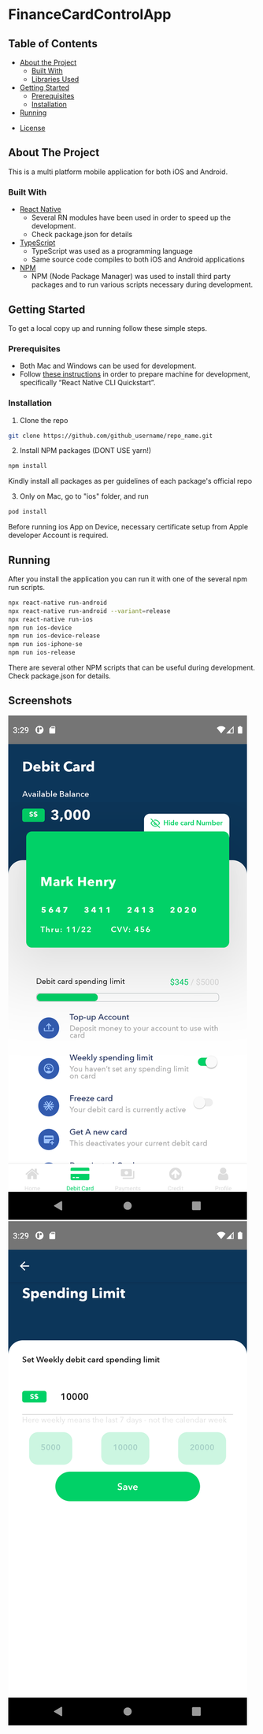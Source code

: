 # FinanceCardControlApp


<!-- TABLE OF CONTENTS -->
## Table of Contents

* [About the Project](#about-the-project)
  * [Built With](#built-with)
  * [Libraries Used](#libraries-used)
* [Getting Started](#getting-started)
  * [Prerequisites](#prerequisites)
  * [Installation](#installation)
* [Running](#running)
<!-- * [Source Code Overview](#source-code-overview)
* [Realm Databases](#realm-databases) -->
* [License](#license)

<!-- ABOUT THE PROJECT -->
## About The Project

This is a multi platform mobile application for both iOS and Android.

### Built With

* [React Native](https://reactnative.dev/)
    * Several RN modules have been used in order to speed up the development.
    * Check package.json for details
* [TypeScript](https://www.typescriptlang.org/)
    * TypeScript was used as a programming language
    * Same source code compiles to both iOS and Android applications
* [NPM](https://nodejs.org/en/)
    * NPM (Node Package Manager) was used to install third party packages and to run various scripts necessary during development.
<!--* [Storybook](https://storybook.js.org/)
    * Storybook was used to create visual tests for many components and services used in the application.


<!-- GETTING STARTED -->
## Getting Started

To get a local copy up and running follow these simple steps.

### Prerequisites

* Both Mac and Windows can be used for development.
* Follow [these instructions](https://reactnative.dev/docs/environment-setup) in order to prepare machine for development, specifically “React Native CLI Quickstart”.


### Installation

1. Clone the repo
```sh
git clone https://github.com/github_username/repo_name.git
```
2. Install NPM packages (DONT USE yarn!)
```sh
npm install
```
Kindly install all packages as per guidelines of each package's official repo

3. Only on Mac, go to "ios" folder, and run
```sh
pod install
```
Before running ios App on Device, necessary certificate setup from Apple developer Account is required.


<!-- RUNNING -->
## Running

After you install the application you can run it with one of the several npm run scripts.

```sh
npx react-native run-android
npx react-native run-android --variant=release
npx react-native run-ios
npm run ios-device
npm run ios-device-release
npm run ios-iphone-se
npm run ios-release
```

There are several other NPM scripts that can be useful during development. Check package.json for details.

<!-- Screenshots -->
## Screenshots

![Screenshot](/screen1.png?raw=true "Screen1")
![Alt text](/screen2.png?raw=true "Screen2")
